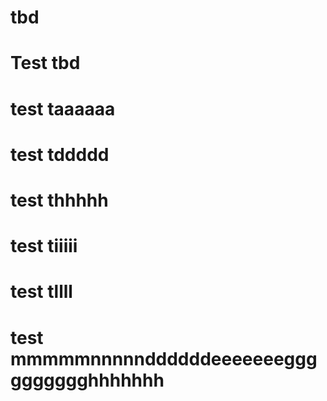 # tbd

# Test tbd
# test taaaaaa
# test tddddd
# test thhhhh
# test tiiiii
# test tllll
# test mmmmmnnnnnddddddeeeeeeegggggggggghhhhhhh
